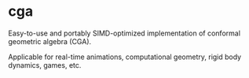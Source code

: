 # cga

Easy-to-use and portably SIMD-optimized implementation of conformal geometric algebra (CGA).

Applicable for real-time animations, computational geometry, rigid body dynamics, games, etc.
